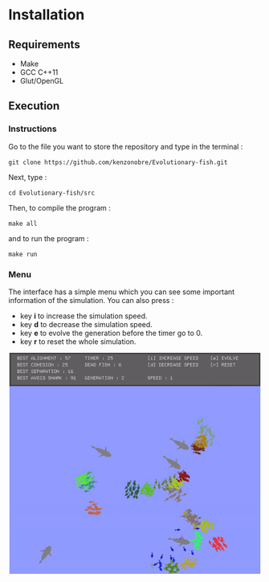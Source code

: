 # Installation

## Requirements

- Make
- GCC C++11
- Glut/OpenGL

## Execution

### Instructions 
Go to the file you want to store the repository and type in the terminal : 
```
git clone https://github.com/kenzonobre/Evolutionary-fish.git
```
Next, type : 
```
cd Evolutionary-fish/src
```
Then, to compile the program :
```
make all
```
and to run the program :
```
make run
```

### Menu

The interface has a simple menu which you can see some important information of the simulation. You can also press :
- key **i** to increase the simulation speed.
- key **d** to decrease the simulation speed.
- key **e** to evolve the generation before the timer go to 0.
- key **r** to reset the whole simulation.

<p align = "center">
  <img width = "500" src = "https://github.com/kenzonobre/Evolutionary-fish/blob/main/assets/simulation_with_menu.gif">
</p>

